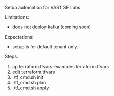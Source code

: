 Setup automation for VAST SE Labs.

Limitations:

- does not deploy kafka (coming soon)

Expectations:

- setup is for default tenant only.

Steps:

1. cp terraform.tfvars-examples terraform.tfvars
2. edit terraform.tfvars
3. ./tf_cmd.sh init
4. ./tf_cmd.sh plan
5. ./tf_cmd.sh apply
